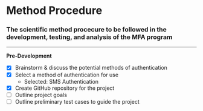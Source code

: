 
# Method Procedure

### The scientific method procecure to be followed in the development, testing, and analysis of the MFA program

***

**Pre-Development**

- [x] Brainstorm & discuss the potential methods of authentication
- [x] Select a method of authentication for use
  + Selected: SMS Authentication
- [x] Create GitHub repository for the project
- [ ] Outline project goals 
- [ ] Outline preliminary test cases to guide the project
